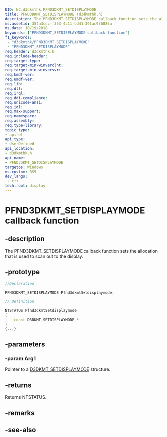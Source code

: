 ```yaml
---
UID: NC:d3dkmthk.PFND3DKMT_SETDISPLAYMODE
title: PFND3DKMT_SETDISPLAYMODE (d3dkmthk.h)
description: The PFND3DKMT_SETDISPLAYMODE callback function sets the allocation that is used to scan out to the display.
ms.assetid: 354a3cdc-f353-4c11-bd41-391ac936886a
ms.date: 10/19/2018
keywords: ["PFND3DKMT_SETDISPLAYMODE callback function"]
f1_keywords:
 - "d3dkmthk/PFND3DKMT_SETDISPLAYMODE"
 - "PFND3DKMT_SETDISPLAYMODE"
req.header: d3dkmthk.h
req.include-header:
req.target-type:
req.target-min-winverclnt:
req.target-min-winversvr:
req.kmdf-ver:
req.umdf-ver:
req.lib:
req.dll:
req.irql: 
req.ddi-compliance:
req.unicode-ansi:
req.idl:
req.max-support:
req.namespace:
req.assembly:
req.type-library: 
topic_type: 
- apiref
api_type: 
- UserDefined
api_location: 
- d3dkmthk.h
api_name: 
- PFND3DKMT_SETDISPLAYMODE
targetos: Windows
ms.custom: RS5
dev_langs:
 - c++
tech.root: display
---
```


# PFND3DKMT_SETDISPLAYMODE callback function

## -description

The PFND3DKMT_SETDISPLAYMODE callback function sets the allocation that is used to scan out to the display.

## -prototype

```cpp
//Declaration

PFND3DKMT_SETDISPLAYMODE Pfnd3dkmtSetdisplaymode; 

// Definition

NTSTATUS Pfnd3dkmtSetdisplaymode 
(
	const D3DKMT_SETDISPLAYMODE *
)
{...}

```

## -parameters

### -param Arg1

Pointer to a [D3DKMT_SETDISPLAYMODE](ns-d3dkmthk-_d3dkmt_setdisplaymode.md) structure.

## -returns

Returns NTSTATUS.


## -remarks




## -see-also
